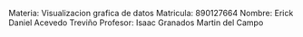 Materia: Visualizacion grafica de datos
Matricula: 890127664
Nombre: Erick Daniel Acevedo Treviño
Profesor: Isaac Granados Martin del Campo

